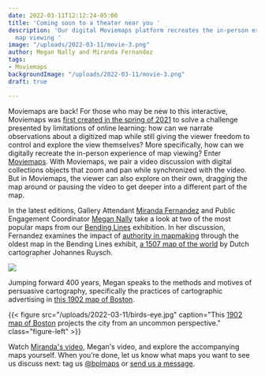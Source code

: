 ```yaml
---
date: 2022-03-11T12:12:24-05:00
title: 'Coming soon to a theater near you '
description: 'Our digital Moviemaps platform recreates the in-person experience of
  map viewing '
image: "/uploads/2022-03-11/movie-3.png"
author: Megan Nally and Miranda Fernandez
tags:
- Moviemaps
backgroundImage: "/uploads/2022-03-11/movie-3.png"
draft: true

---
```

Moviemaps are back! For those who may be new to this interactive, Moviemaps was [first created in the spring of 2021](https://www.leventhalmap.org/articles/roll-the-tape-with-moviemaps/) to solve a challenge presented by limitations of online learning: how can we narrate observations about a digitized map while still giving the viewer freedom to control and explore the view themselves? More specifically, how can we digitally recreate the in-person experience of map viewing? Enter [Moviemaps](https://geoservices.leventhalmap.org/movie-maps/#trolley-wayfinder). With Moviemaps, we pair a video discussion with digital collections objects that zoom and pan while synchronized with the video. But in Moviemaps, the viewer can also explore on their own, dragging the map around or pausing the video to get deeper into a different part of the map.

In the latest editions, Gallery Attendant [Miranda Fernandez](https://www.leventhalmap.org/about/people/miranda-fernandez/) and Public Engagement Coordinator [Megan Nally](https://www.leventhalmap.org/about/people/megan-nally/) take a look at two of the most popular maps from our [Bending Lines](https://www.leventhalmap.org/digital-exhibitions/bending-lines/) exhibition. In her discussion, Fernandez examines the impact of [authority in mapmaking](https://www.leventhalmap.org/digital-exhibitions/bending-lines/power-belief/truth-society/) through the oldest map in the Bending Lines exhibit, [a 1507 map of the world](https://collections.leventhalmap.org/search/commonwealth:3f462s18s) by Dutch cartographer Johannes Ruysch.

<a href="https://geoservices.leventhalmap.org/movie-maps/#ruysch">

![](/uploads/2022-03-11/screen-shot-2022-03-11-at-12-49-17-pm.png)

</a>

Jumping forward 400 years, Megan speaks to the methods and motives of persuasive cartography, specifically the practices of cartographic advertising in [this 1902 map of Boston](https://www.leventhalmap.org/digital-exhibitions/bending-lines/4.2.1/). 

{{< figure src="/uploads/2022-03-11/birds-eye.jpg" caption="This [1902 map of Boston](https://lccn.loc.gov/75694559) projects the city from an uncommon perspective." class="figure-left" >}}

Watch [Miranda's video](https://geoservices.leventhalmap.org/movie-maps/#ruysch), Megan's video, and explore the accompanying maps yourself. When you’re done, let us know what maps you want to see us discuss next: tag us [@bplmaps](https://twitter.com/bplmaps) or [send us a message](https://www.leventhalmap.org/about/contact-connect).